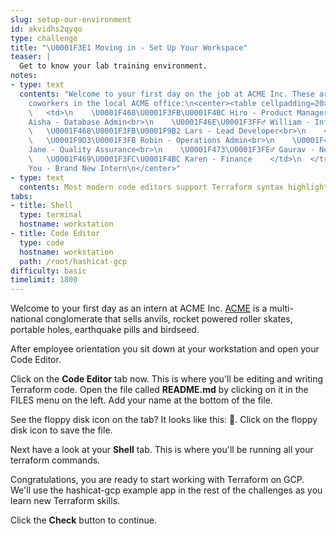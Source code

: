 ```yaml
---
slug: setup-our-environment
id: akvidhs2qyqo
type: challenge
title: "\U0001F3E1 Moving in - Set Up Your Workspace"
teaser: |
  Get to know your lab training environment.
notes:
- type: text
  contents: "Welcome to your first day on the job at ACME Inc. These are some of your
    coworkers in the local ACME office:\n<center><table cellpadding=20>\n  <tr>\n
    \   <td>\n    \U0001F468\U0001F3FB‍\U0001F4BC Hiro - Product Manager<br>\n    \U0001F9D5\U0001F3FD
    Aisha - Database Admin<br>\n    \U0001F46E\U0001F3FF‍♂️ William - InfoSec Lead<br>\n
    \   \U0001F468\U0001F3FB‍\U0001F9B2 Lars - Lead Developer<br>\n    </td>\n    <td>\n
    \   \U0001F9D3\U0001F3FB Robin - Operations Admin<br>\n    \U0001F469‍\U0001F3A4
    Jane - Quality Assurance<br>\n    \U0001F473\U0001F3FE‍♂️ Gaurav - Network Admin<br>\n
    \   \U0001F469\U0001F3FC‍\U0001F4BC Karen - Finance    </td>\n  </tr>\n</table></center>\n\n<center>\U0001F913
    You - Brand New Intern\n</center>"
- type: text
  contents: Most modern code editors support Terraform syntax highlighting.
tabs:
- title: Shell
  type: terminal
  hostname: workstation
- title: Code Editor
  type: code
  hostname: workstation
  path: /root/hashicat-gcp
difficulty: basic
timelimit: 1800
---
```

Welcome to your first day as an intern at ACME Inc. [ACME](https://www.youtube.com/watch?v=9m7evoFF83c) is a multi-national conglomerate that sells anvils, rocket powered roller skates, portable holes, earthquake pills and birdseed.

After employee orientation you sit down at your workstation and open your Code Editor.

Click on the **Code Editor** tab now. This is where you'll be editing and writing Terraform code. Open the file called **README.md** by clicking on it in the FILES menu on the left. Add your name at the bottom of the file.

See the floppy disk icon on the tab? It looks like this: 💾. Click on the floppy disk icon to save the file.

Next have a look at your **Shell** tab. This is where you'll be running all your terraform commands.

Congratulations, you are ready to start working with Terraform on GCP. We'll use the hashicat-gcp example app in the rest of the challenges as you learn new Terraform skills.

Click the **Check** button to continue.